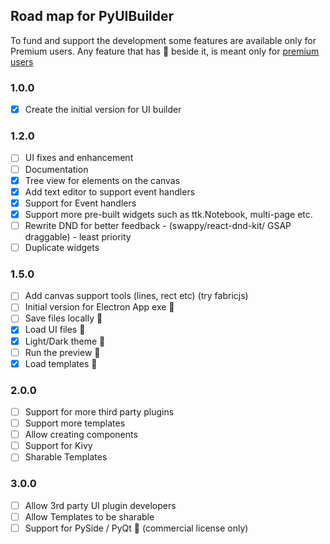 ## Road map for PyUIBuilder

To fund and support the development some features are available only for Premium users.
Any feature that has 👑 beside it, is meant only for [premium users](./README.md#license---fund-the-development)

### 1.0.0
- [x] Create the initial version for UI builder

### 1.2.0
- [ ] UI fixes and enhancement 
- [ ] Documentation
- [X] Tree view for elements on the canvas
- [X] Add text editor to support event handlers
- [X] Support for Event handlers
- [X] Support more pre-built widgets such as ttk.Notebook, multi-page etc.
- [ ] Rewrite DND for better feedback - (swappy/react-dnd-kit/ GSAP draggable) - least priority
- [ ] Duplicate widgets

### 1.5.0
- [ ] Add canvas support tools (lines, rect etc) (try fabricjs)
- [ ] Initial version for Electron App exe 👑
- [ ] Save files locally 👑
- [X] Load UI files 👑
- [X] Light/Dark theme 👑
- [ ] Run the preview 👑
- [X] Load templates 👑

### 2.0.0
- [ ] Support for more third party plugins
- [ ] Support more templates
- [ ] Allow creating components
- [ ] Support for Kivy
- [ ] Sharable Templates

### 3.0.0
- [ ] Allow 3rd party UI plugin developers
- [ ] Allow Templates to be sharable
- [ ] Support for PySide / PyQt 👑 (commercial license only)